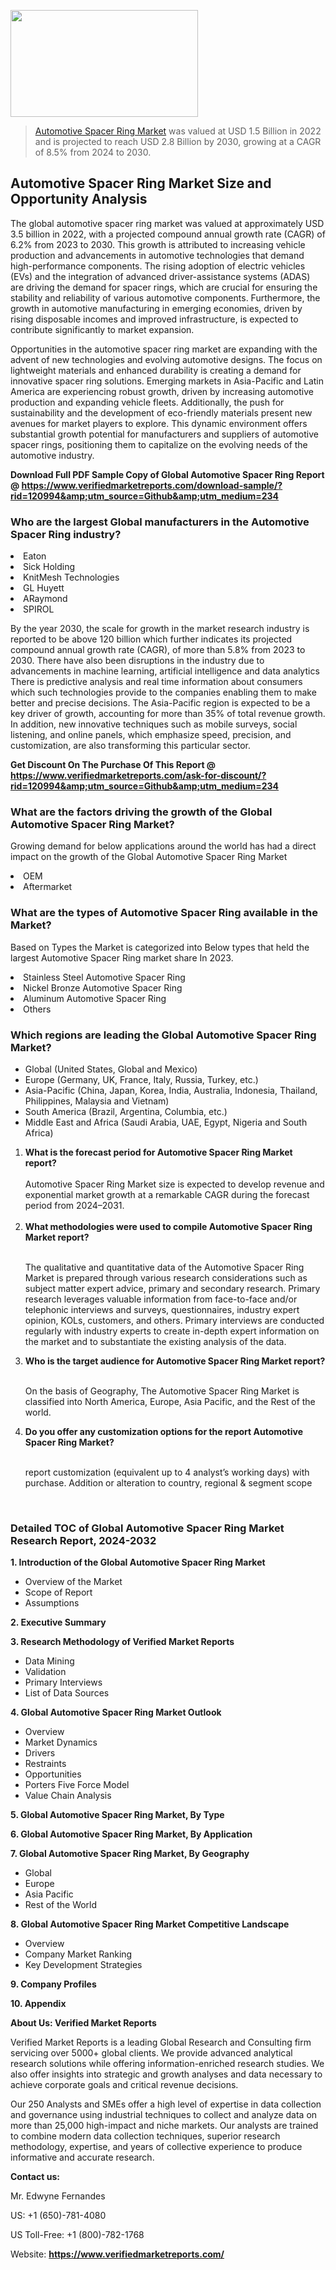 <img src="https://ffe5etoiles.com/wp-content/uploads/2024/12/MST1-300x171.png" alt="" width="300" height="171" class="alignnone size-medium wp-image-20088" /><blockquote><p><p><a href="https://www.verifiedmarketreports.com/download-sample/?rid=120994&utm_source=Github&utm_medium=234" target="_blank">Automotive Spacer Ring Market</a> was valued at USD 1.5 Billion in 2022 and is projected to reach USD 2.8 Billion by 2030, growing at a CAGR of 8.5% from 2024 to 2030.</p></blockquote><p><h2>Automotive Spacer Ring Market Size and Opportunity Analysis</h2><p>The global automotive spacer ring market was valued at approximately USD 3.5 billion in 2022, with a projected compound annual growth rate (CAGR) of 6.2% from 2023 to 2030. This growth is attributed to increasing vehicle production and advancements in automotive technologies that demand high-performance components. The rising adoption of electric vehicles (EVs) and the integration of advanced driver-assistance systems (ADAS) are driving the demand for spacer rings, which are crucial for ensuring the stability and reliability of various automotive components. Furthermore, the growth in automotive manufacturing in emerging economies, driven by rising disposable incomes and improved infrastructure, is expected to contribute significantly to market expansion.</p><p>Opportunities in the automotive spacer ring market are expanding with the advent of new technologies and evolving automotive designs. The focus on lightweight materials and enhanced durability is creating a demand for innovative spacer ring solutions. Emerging markets in Asia-Pacific and Latin America are experiencing robust growth, driven by increasing automotive production and expanding vehicle fleets. Additionally, the push for sustainability and the development of eco-friendly materials present new avenues for market players to explore. This dynamic environment offers substantial growth potential for manufacturers and suppliers of automotive spacer rings, positioning them to capitalize on the evolving needs of the automotive industry.</p></p><p class=""><strong>Download Full PDF Sample Copy of Global Automotive Spacer Ring Report @ <a href="https://www.verifiedmarketreports.com/download-sample/?rid=120994&amp;utm_source=Github&amp;utm_medium=234" target="_blank">https://www.verifiedmarketreports.com/download-sample/?rid=120994&amp;utm_source=Github&amp;utm_medium=234</a></strong></p><h3 id="" class="">Who are the largest Global manufacturers in the Automotive Spacer Ring industry?</h3><p><li>Eaton</li><li> Sick Holding</li><li> KnitMesh Technologies</li><li> GL Huyett</li><li> ARaymond</li><li> SPIROL</li></p><div class=""><div class="" dir="" data-message-author-role="" data-message-id="" data-message-model-slug=""><div class=""><div class=""><div class=""><div class="" dir="" data-message-author-role="" data-message-id="" data-message-model-slug=""><div class=""><div class=""><p>By the year 2030, the scale for growth in the market research industry is reported to be above 120 billion which further indicates its projected compound annual growth rate (CAGR), of more than 5.8% from 2023 to 2030. There have also been disruptions in the industry due to advancements in machine learning, artificial intelligence and data analytics There is predictive analysis and real time information about consumers which such technologies provide to the companies enabling them to make better and precise decisions. The Asia-Pacific region is expected to be a key driver of growth, accounting for more than 35% of total revenue growth. In addition, new innovative techniques such as mobile surveys, social listening, and online panels, which emphasize speed, precision, and customization, are also transforming this particular sector.</p><p><strong>Get Discount On The Purchase Of This Report @&nbsp; <a href="https://www.verifiedmarketreports.com/ask-for-discount/?rid=120994&amp;utm_source=Github&amp;utm_medium=234" target="_blank">https://www.verifiedmarketreports.com/ask-for-discount/?rid=120994&amp;utm_source=Github&amp;utm_medium=234</a></strong></p></div></div></div></div></div></div></div></div><h3 id="" class="">What are the factors driving the growth of the Global Automotive Spacer Ring Market?</h3><p id="" class="">Growing demand for below applications around the world has had a direct impact on the growth of the Global Automotive Spacer Ring Market</p><p id="" class=""><li>OEM</li><li> Aftermarket</li></p><h3 id="" class="">What are the types of Automotive Spacer Ring available in the Market?</h3><p id="" class="">Based on Types the Market is categorized into Below types that held the largest Automotive Spacer Ring market share In 2023.</p><p id="" class=""><li>Stainless Steel Automotive Spacer Ring</li><li> Nickel Bronze Automotive Spacer Ring</li><li> Aluminum Automotive Spacer Ring</li><li> Others</li></p><h3 id="" class="">Which regions are leading the Global Automotive Spacer Ring Market?</h3><ul><li>Global (United States, Global and Mexico)</li><li>Europe (Germany, UK, France, Italy, Russia, Turkey, etc.)</li><li>Asia-Pacific (China, Japan, Korea, India, Australia, Indonesia, Thailand, Philippines, Malaysia and Vietnam)</li><li>South America (Brazil, Argentina, Columbia, etc.)</li><li>Middle East and Africa (Saudi Arabia, UAE, Egypt, Nigeria and South Africa)</li></ul><p><ol><li><strong>What is the forecast period for Automotive Spacer Ring Market report?<br /></strong><br /><span data-sheets-root="1" data-sheets-value="{&quot;1&quot;:2,&quot;2&quot;:&quot;XXXX size is expected to develop revenue and exponential market growth at a remarkable CAGR during the forecast period from 2024&ndash;2030.&quot;}" data-sheets-userformat="{&quot;2&quot;:12674,&quot;4&quot;:{&quot;1&quot;:2,&quot;2&quot;:16776960},&quot;10&quot;:2,&quot;11&quot;:0,&quot;15&quot;:&quot;Arial&quot;,&quot;16&quot;:12}">Automotive Spacer Ring Market size is expected to develop revenue and exponential market growth at a remarkable CAGR during the forecast period from 2024&ndash;2031.</span><br /><br /></li><li><strong>What methodologies were used to compile Automotive Spacer Ring Market report?<br /><br /></strong><p>The qualitative and quantitative data of the&nbsp;Automotive Spacer Ring Market is prepared through various research considerations such as subject matter expert advice, primary and secondary research. Primary research leverages valuable information from face-to-face and/or telephonic interviews and surveys, questionnaires, industry expert opinion, KOLs, customers, and others. Primary interviews are conducted regularly with industry experts to create in-depth expert information on the market and to substantiate the existing analysis of the data.&nbsp;</p></li><li><strong>Who is the target audience for Automotive Spacer Ring Market report?<br /><br /></strong><p>On the basis of Geography, The&nbsp;Automotive Spacer Ring Market is classified into North America, Europe, Asia Pacific, and the Rest of the world.</p></li><li><strong>Do you offer any customization options for the report Automotive Spacer Ring Market?<br /><br /></strong><p>report customization (equivalent up to 4 analyst&rsquo;s working days) with purchase. Addition or alteration to country, regional &amp; segment scope</p><p>&nbsp;</p></li></ol></p><h3 id="" class="">Detailed TOC of Global Automotive Spacer Ring Market Research Report, 2024-2032</h3><p id="" class=""><strong>1. Introduction of the Global Automotive Spacer Ring Market</strong></p><ul><li>Overview of the Market</li><li>Scope of Report</li><li>Assumptions</li></ul><p id="" class=""><strong>2. Executive Summary</strong></p><p id="" class=""><strong>3. Research Methodology of&nbsp;Verified Market Reports</strong></p><ul><li>Data Mining</li><li>Validation</li><li>Primary Interviews</li><li>List of Data Sources</li></ul><p id="" class=""><strong>4. Global Automotive Spacer Ring Market Outlook</strong></p><ul><li>Overview</li><li>Market Dynamics</li><li>Drivers</li><li>Restraints</li><li>Opportunities</li><li>Porters Five Force Model</li><li>Value Chain Analysis</li></ul><p id="" class=""><strong>5. Global Automotive Spacer Ring Market, By&nbsp;Type</strong></p><p id="" class=""><strong>6. Global Automotive Spacer Ring Market, By Application</strong></p><p id="" class=""><strong>7. Global Automotive Spacer Ring Market, By Geography</strong></p><ul><li>Global</li><li>Europe</li><li>Asia Pacific</li><li>Rest of the World</li></ul><p id="" class=""><strong>8. Global Automotive Spacer Ring Market Competitive Landscape</strong></p><ul><li>Overview</li><li>Company Market Ranking</li><li>Key Development Strategies</li></ul><p id="" class=""><strong>9. Company Profiles</strong></p><p id="" class=""><strong>10. Appendix</strong></p><p id="" class=""><strong>About Us: Verified Market Reports</strong></p><p id="" class="">Verified Market Reports is a leading Global Research and Consulting firm servicing over 5000+ global clients. We provide advanced analytical research solutions while offering information-enriched research studies. We also offer insights into strategic and growth analyses and data necessary to achieve corporate goals and critical revenue decisions.</p><p id="" class="">Our 250 Analysts and SMEs offer a high level of expertise in data collection and governance using industrial techniques to collect and analyze data on more than 25,000 high-impact and niche markets. Our analysts are trained to combine modern data collection techniques, superior research methodology, expertise, and years of collective experience to produce informative and accurate research.</p><p id="" class=""><strong>Contact us:</strong></p><p id="" class="">Mr. Edwyne Fernandes</p><p id="" class="">US: +1 (650)-781-4080</p><p id="" class="">US Toll-Free: +1 (800)-782-1768</p><p id="" class="">Website: <a target="" data-test-app-aware-link=""><strong>https://www.verifiedmarketreports.com/</strong></a></p>
